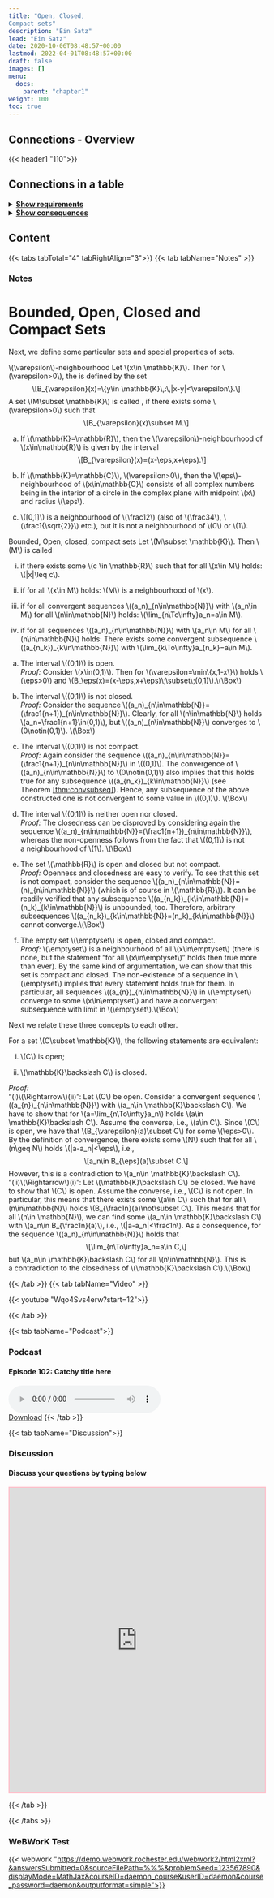 ```yaml
---
title: "Open, Closed,
Compact sets"
description: "Ein Satz"
lead: "Ein Satz"
date: 2020-10-06T08:48:57+00:00
lastmod: 2022-04-01T08:48:57+00:00
draft: false
images: []
menu:
  docs:
    parent: "chapter1"
weight: 100
toc: true
---
```


## Connections - Overview

{{< header1 "110">}}

## Connections in a table

<details>
<summary><b><u>Show requirements</u></b></summary>
<div class="table-responsive-sm">
<table class="table">
<thead>
  <tr>
    <th scope="col">Concept</th>
    <th scope="col">Content</th>
  </tr>
</thead>
<tbody>

<tr>
<th scope="row"><a href="../../chapter0/001/">Sets</a></th>
<td>Sets are the basic building blocks for a lot of mathematics. In order to rigorously define numbers and doing real analysis, we need to know how to work with sets.</td>
</tr>
        
<tr>
<th scope="row"><a href="../../chapter1/101/">Convergence</a></th>
<td>Ein Satz</td>
</tr>
        
<tr>
<th scope="row"><a href="../../chapter1/107/">Subsequences and
Accumulation Values</a></th>
<td>Ein Satz</td>
</tr>
        
<tr>
<th scope="row"><a href="../../chapter0/010/">Operations on Sets</a></th>
<td>Sets can be joined or intersected in order to create new sets.</td>
</tr>
        
</tbody>
</table>
</div>
</details>

<details>
<summary><b><u>Show consequences</u></b></summary>
<div class="table-responsive-sm">
<table class="table">
<thead>
  <tr>
    <th scope="col">Concept</th>
    <th scope="col">Content</th>
  </tr>
</thead>
<tbody>

<tr>
<th scope="row"><a href="../../chapter1/111/">Heine-Borel Theorem</a></th>
<td>Ein Satz</td>
</tr>
        
<tr>
<th scope="row"><a href="../../chapter1/112/">Interior, Closure,
Boundary</a></th>
<td>Ein Satz</td>
</tr>
        
</tbody>
</table>
</div>
</details>


## Content

{{< tabs tabTotal="4" tabRightAlign="3">}}
{{< tab tabName="Notes" >}}

### Notes 
<h1 id="bounded-open-closed-and-compact-sets">Bounded, Open, Closed and
Compact Sets</h1>
<p>Next, we define some particular sets and special properties of
sets.</p>
<div class="Definition">
<p><span><span
class="math inline">\(\varepsilon\)</span>-neighbourhood</span> Let
<span class="math inline">\(x\in \mathbb{K}\)</span>. Then for <span
class="math inline">\(\varepsilon&gt;0\)</span>, the is defined by the
set <span class="math display">\[B_{\varepsilon}(x)=\{y\in
\mathbb{K}\,:\,|x-y|&lt;\varepsilon\}.\]</span> A set <span
class="math inline">\(M\subset \mathbb{K}\)</span> is called , if there
exists some <span class="math inline">\(\varepsilon&gt;0\)</span> such
that <span class="math display">\[B_{\varepsilon}(x)\subset
M.\]</span></p>
</div>
<div class="example">
<ol type="a">
<li><p>If <span class="math inline">\(\mathbb{K}=\mathbb{R}\)</span>,
then the <span class="math inline">\(\varepsilon\)</span>-neighbourhood
of <span class="math inline">\(x\in\mathbb{R}\)</span> is given by the
interval <span
class="math display">\[B_{\varepsilon}(x)=(x-\eps,x+\eps).\]</span></p></li>
<li><p>If <span class="math inline">\(\mathbb{K}=\mathbb{C}\)</span>,
<span class="math inline">\(\varepsilon&gt;0\)</span>, then the <span
class="math inline">\(\eps\)</span>-neighbourhood of <span
class="math inline">\(x\in\mathbb{C}\)</span> consists of all complex
numbers being in the interior of a circle in the complex plane with
midpoint <span class="math inline">\(x\)</span> and radius <span
class="math inline">\(\eps\)</span>.</p></li>
<li><p><span class="math inline">\([0,1]\)</span> is a neighbourhood of
<span class="math inline">\(\frac12\)</span> (also of <span
class="math inline">\(\frac34\)</span>, <span
class="math inline">\(\frac1{\sqrt{2}}\)</span> etc.), but it is not a
neighbourhood of <span class="math inline">\(0\)</span> or <span
class="math inline">\(1\)</span>.</p></li>
</ol>
</div>
<div class="Definition">
<p><span>Bounded<span>,</span> Open<span>,</span> closed<span>,</span>
compact sets</span><span id="def:clopco" label="def:clopco"></span> Let
<span class="math inline">\(M\subset \mathbb{K}\)</span>. Then <span
class="math inline">\(M\)</span> is called</p>
<ol type="i">
<li><p>if there exists some <span class="math inline">\(c \in
\mathbb{R}\)</span> such that for all <span class="math inline">\(x\in
M\)</span> holds: <span class="math inline">\(|x|\leq
c\)</span>.</p></li>
<li><p>if for all <span class="math inline">\(x\in M\)</span> holds:
<span class="math inline">\(M\)</span> is a neighbourhood of <span
class="math inline">\(x\)</span>.</p></li>
<li><p>if for all convergent sequences <span
class="math inline">\((a_n)_{n\in\mathbb{N}}\)</span> with <span
class="math inline">\(a_n\in M\)</span> for all <span
class="math inline">\(n\in\mathbb{N}\)</span> holds: <span
class="math inline">\(\lim_{n\To\infty}a_n=a\in M\)</span>.</p></li>
<li><p>if for all sequences <span
class="math inline">\((a_n)_{n\in\mathbb{N}}\)</span> with <span
class="math inline">\(a_n\in M\)</span> for all <span
class="math inline">\(n\in\mathbb{N}\)</span> holds: There exists some
convergent subsequence <span
class="math inline">\((a_{n_k})_{k\in\mathbb{N}}\)</span> with <span
class="math inline">\(\lim_{k\To\infty}a_{n_k}=a\in M\)</span>.</p></li>
</ol>
</div>
<div class="example">
<ol type="a">
<li><p>The interval <span class="math inline">\((0,1)\)</span> is
open.<br />
<span><em>Proof:</em></span> Consider <span
class="math inline">\(x\in(0,1)\)</span>. Then for <span
class="math inline">\(\varepsilon=\min\{x,1-x\}\)</span> holds <span
class="math inline">\(\eps&gt;0\)</span> and <span
class="math inline">\(B_\eps(x)=(x-\eps,x+\eps)\;\subset\;(0,1)\)</span>.<span
class="math inline">\(\Box\)</span></p></li>
<li><p>The interval <span class="math inline">\((0,1)\)</span> is not
closed.<br />
<span><em>Proof:</em></span> Consider the sequence <span
class="math inline">\((a_n)_{n\in\mathbb{N}}=(\frac1{n+1})_{n\in\mathbb{N}}\)</span>.
Clearly, for all <span class="math inline">\(n\in\mathbb{N}\)</span>
holds <span class="math inline">\(a_n=\frac1{n+1}\in(0,1)\)</span>, but
<span class="math inline">\((a_n)_{n\in\mathbb{N}}\)</span> converges to
<span class="math inline">\(0\notin(0,1)\)</span>. <span
class="math inline">\(\Box\)</span></p></li>
<li><p>The interval <span class="math inline">\((0,1)\)</span> is not
compact.<br />
<span><em>Proof:</em></span> Again consider the sequence <span
class="math inline">\((a_n)_{n\in\mathbb{N}}=(\frac1{n+1})_{n\in\mathbb{N}}\)</span>
in <span class="math inline">\((0,1)\)</span>. The convergence of <span
class="math inline">\((a_n)_{n\in\mathbb{N}}\)</span> to <span
class="math inline">\(0\notin(0,1)\)</span> also implies that this holds
true for any subsequence <span
class="math inline">\((a_{n_k})_{k\in\mathbb{N}}\)</span> (see
Theorem <a href="#thm:convsubseq" data-reference-type="ref"
data-reference="thm:convsubseq">[thm:convsubseq]</a>). Hence, any
subsequence of the above constructed one is not convergent to some value
in <span class="math inline">\((0,1)\)</span>. <span
class="math inline">\(\Box\)</span></p></li>
<li><p>The interval <span class="math inline">\((0,1]\)</span> is
neither open nor closed.<br />
<span><em>Proof:</em></span> The closedness can be disproved by
considering again the sequence <span
class="math inline">\((a_n)_{n\in\mathbb{N}}=(\frac1{n+1})_{n\in\mathbb{N}}\)</span>,
whereas the non-openness follows from the fact that <span
class="math inline">\((0,1]\)</span> is not a neighbourhood of <span
class="math inline">\(1\)</span>. <span
class="math inline">\(\Box\)</span></p></li>
<li><p>The set <span class="math inline">\(\mathbb{R}\)</span> is open
and closed but not compact.<br />
<span><em>Proof:</em></span> Openness and closedness are easy to verify.
To see that this set is not compact, consider the sequence <span
class="math inline">\((a_n)_{n\in\mathbb{N}}=(n)_{n\in\mathbb{N}}\)</span>
(which is of course in <span class="math inline">\(\mathbb{R}\)</span>).
It can be readily verified that any subsequence <span
class="math inline">\((a_{n_k})_{k\in\mathbb{N}}=(n_k)_{k\in\mathbb{N}}\)</span>
is unbounded, too. Therefore, arbitrary subsequences <span
class="math inline">\((a_{n_k})_{k\in\mathbb{N}}=(n_k)_{k\in\mathbb{N}}\)</span>
cannot converge.<span class="math inline">\(\Box\)</span></p></li>
<li><p>The empty set <span class="math inline">\(\emptyset\)</span> is
open, closed and compact.<br />
<span><em>Proof:</em></span> <span
class="math inline">\(\emptyset\)</span> is a neighbourhood of all <span
class="math inline">\(x\in\emptyset\)</span> (there is none, but the
statement “for all <span class="math inline">\(x\in\emptyset\)</span>”
holds then true more than ever). By the same kind of argumentation, we
can show that this set is compact and closed. The non-existence of
a sequence in <span class="math inline">\(\emptyset\)</span> implies
that every statement holds true for them. In particular, all sequences
<span class="math inline">\((a_{n})_{n\in\mathbb{N}}\)</span> in <span
class="math inline">\(\emptyset\)</span> converge to some <span
class="math inline">\(x\in\emptyset\)</span> and have a convergent
subsequence with limit in <span
class="math inline">\(\emptyset\)</span>.<span
class="math inline">\(\Box\)</span></p></li>
</ol>
</div>
<p>Next we relate these three concepts to each other.</p>
<div class="Theorem">
<p>For a set <span class="math inline">\(C\subset \mathbb{K}\)</span>,
the following statements are equivalent:</p>
<ol type="i">
<li><p><span class="math inline">\(C\)</span> is open;</p></li>
<li><p><span class="math inline">\(\mathbb{K}\backslash C\)</span> is
closed.</p></li>
</ol>
</div>
<p><span><em>Proof:</em></span><br />
“(i)<span class="math inline">\(\Rightarrow\)</span>(ii)”: Let <span
class="math inline">\(C\)</span> be open. Consider a convergent sequence
<span class="math inline">\((a_{n})_{n\in\mathbb{N}}\)</span> with <span
class="math inline">\(a_n\in \mathbb{K}\backslash C\)</span>. We have to
show that for <span
class="math inline">\(a=\lim_{n\To\infty}a_n\)</span> holds <span
class="math inline">\(a\in \mathbb{K}\backslash C\)</span>. Assume the
converse, i.e., <span class="math inline">\(a\in C\)</span>. Since <span
class="math inline">\(C\)</span> is open, we have that <span
class="math inline">\(B_{\varepsilon}(a)\subset C\)</span> for some
<span class="math inline">\(\eps&gt;0\)</span>. By the definition of
convergence, there exists some <span class="math inline">\(N\)</span>
such that for all <span class="math inline">\(n\geq N\)</span> holds
<span class="math inline">\(|a-a_n|&lt;\eps\)</span>, i.e., <span
class="math display">\[a_n\in B_{\eps}(a)\subset C.\]</span> However,
this is a contradiction to <span class="math inline">\(a_n\in
\mathbb{K}\backslash C\)</span>.<br />
“(ii)<span class="math inline">\(\Rightarrow\)</span>(i)”: Let <span
class="math inline">\(\mathbb{K}\backslash C\)</span> be closed. We have
to show that <span class="math inline">\(C\)</span> is open. Assume the
converse, i.e., <span class="math inline">\(C\)</span> is not open. In
particular, this means that there exists some <span
class="math inline">\(a\in C\)</span> such that for all <span
class="math inline">\(n\in\mathbb{N}\)</span> holds <span
class="math inline">\(B_{\frac1n}(a)\not\subset C\)</span>. This means
that for all <span class="math inline">\(n\in \mathbb{N}\)</span>, we
can find some <span class="math inline">\(a_n\in \mathbb{K}\backslash
C\)</span> with <span class="math inline">\(a_n\in
B_{\frac1n}(a)\)</span>, i.e., <span
class="math inline">\(|a-a_n|&lt;\frac1n\)</span>. As a consequence, for
the sequence <span class="math inline">\((a_n)_{n\in\mathbb{N}}\)</span>
holds that <span class="math display">\[\lim_{n\To\infty}a_n=a\in
C,\]</span> but <span class="math inline">\(a_n\in \mathbb{K}\backslash
C\)</span> for all <span class="math inline">\(n\in\mathbb{N}\)</span>.
This is a contradiction to the closedness of <span
class="math inline">\(\mathbb{K}\backslash C\)</span>.<span
class="math inline">\(\Box\)</span></p>


{{< /tab >}}
{{< tab tabName="Video" >}}

{{< youtube "Wqo4Svs4erw?start=12">}}

{{< /tab >}}


{{< tab tabName="Podcast">}}
<h3>Podcast</h3>
<h4>Episode 102: Catchy title here</h4>
<audio controls>
  <source src="PODCAST_real" type="audio/wav" />
  Your browser does not support the audio element.
</audio>
<br />
<a href="" class="btn btn-primary btn-lg" download="PODCAST_real"
  >Download</a
>
{{< /tab >}}

{{< tab tabName="Discussion">}}

  <h3>Discussion</h3>
  <h4>Discuss your questions by typing below</h4>

  <iframe
    style="border: 2px solid pink"
    class="embed-responsive-item"
    name="embed_readwrite"
    src="https://pads.rz.tuhh.de/p/"
    width="100%"
    height="600"
  ></iframe>

{{< /tab >}}

{{< /tabs >}}


### WeBWorK Test

{{< webwork "https://demo.webwork.rochester.edu/webwork2/html2xml?&answersSubmitted=0&sourceFilePath=%%%&problemSeed=123567890&displayMode=MathJax&courseID=daemon_course&userID=daemon&course_password=daemon&outputformat=simple">}}
